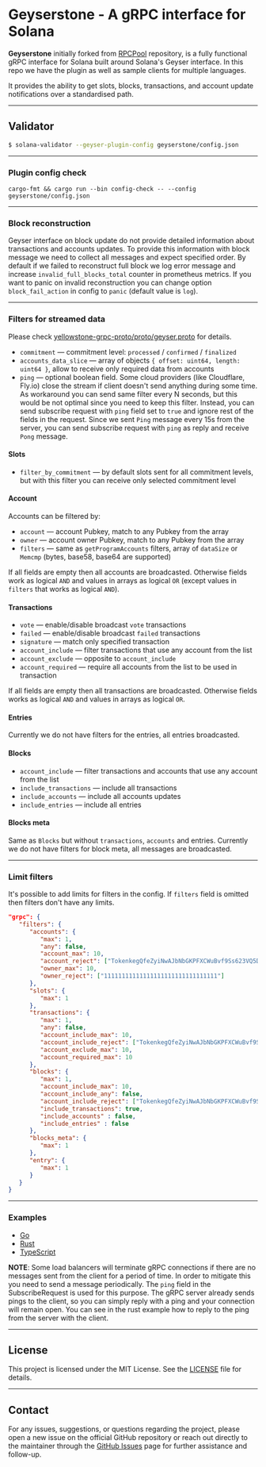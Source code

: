 # Geyserstone - A gRPC interface for Solana

**Geyserstone** initially forked from [RPCPool](https://github.com/rpcpool/yellowstone-grpc) repository, is a fully functional gRPC interface for Solana built around Solana's Geyser interface. In this repo we have the plugin as well as sample clients for multiple languages.

It provides the ability to get slots, blocks, transactions, and account update notifications over a standardised path.

* * *

## Validator

```bash
$ solana-validator --geyser-plugin-config geyserstone/config.json
```

* * *

### Plugin config check

```
cargo-fmt && cargo run --bin config-check -- --config geyserstone/config.json
```

* * *

### Block reconstruction

Geyser interface on block update do not provide detailed information about transactions and accounts updates. To provide this information with block message we need to collect all messages and expect specified order. By default if we failed to reconstruct full block we log error message and increase `invalid_full_blocks_total` counter in prometheus metrics. If you want to panic on invalid reconstruction you can change option `block_fail_action` in config to `panic` (default value is `log`).

* * *

### Filters for streamed data

Please check [yellowstone-grpc-proto/proto/geyser.proto](yellowstone-grpc-proto/proto/geyser.proto) for details.

- `commitment` — commitment level: `processed` / `confirmed` / `finalized`
- `accounts_data_slice` — array of objects `{ offset: uint64, length: uint64 }`, allow to receive only required data from accounts
- `ping` — optional boolean field. Some cloud providers (like Cloudflare, Fly.io) close the stream if client doesn't send anything during some time. As workaround you can send same filter every N seconds, but this would be not optimal since you need to keep this filter. Instead, you can send subscribe request with `ping` field set to `true` and ignore rest of the fields in the request. Since we sent `Ping` message every 15s from the server, you can send subscribe request with `ping` as reply and receive `Pong` message.

#### Slots

- `filter_by_commitment` — by default slots sent for all commitment levels, but with this filter you can receive only selected commitment level

#### Account

Accounts can be filtered by:

- `account` — account Pubkey, match to any Pubkey from the array
- `owner` — account owner Pubkey, match to any Pubkey from the array
- `filters` — same as `getProgramAccounts` filters, array of `dataSize` or `Memcmp` (bytes, base58, base64 are supported)

If all fields are empty then all accounts are broadcasted. Otherwise fields work as logical `AND` and values in arrays as logical `OR` (except values in `filters` that works as logical `AND`).

#### Transactions

- `vote` — enable/disable broadcast `vote` transactions
- `failed` — enable/disable broadcast `failed` transactions
- `signature` — match only specified transaction
- `account_include` — filter transactions that use any account from the list
- `account_exclude` — opposite to `account_include`
- `account_required` — require all accounts from the list to be used in transaction

If all fields are empty then all transactions are broadcasted. Otherwise fields works as logical `AND` and values in arrays as logical `OR`.

#### Entries

Currently we do not have filters for the entries, all entries broadcasted.

#### Blocks

   - `account_include` — filter transactions and accounts that use any account from the list
   - `include_transactions` — include all transactions
   - `include_accounts` — include all accounts updates
   - `include_entries` — include all entries

#### Blocks meta

Same as `Blocks` but without `transactions`, `accounts` and entries. Currently we do not have filters for block meta, all messages are broadcasted.

* * *

### Limit filters

It's possible to add limits for filters in the config. If `filters` field is omitted then filters don't have any limits.

```json
"grpc": {
   "filters": {
      "accounts": {
         "max": 1,
         "any": false,
         "account_max": 10,
         "account_reject": ["TokenkegQfeZyiNwAJbNbGKPFXCWuBvf9Ss623VQ5DA"],
         "owner_max": 10,
         "owner_reject": ["11111111111111111111111111111111"]
      },
      "slots": {
         "max": 1
      },
      "transactions": {
         "max": 1,
         "any": false,
         "account_include_max": 10,
         "account_include_reject": ["TokenkegQfeZyiNwAJbNbGKPFXCWuBvf9Ss623VQ5DA"],
         "account_exclude_max": 10,
         "account_required_max": 10
      },
      "blocks": {
         "max": 1,
         "account_include_max": 10,
         "account_include_any": false,
         "account_include_reject": ["TokenkegQfeZyiNwAJbNbGKPFXCWuBvf9Ss623VQ5DA"],
         "include_transactions": true,
         "include_accounts" : false,
         "include_entries" : false
      },
      "blocks_meta": {
         "max": 1
      },
      "entry": {
         "max": 1
      }
   }
}
```

* * *

### Examples

   - [Go](examples/golang)
   - [Rust](examples/rust)
   - [TypeScript](examples/typescript)

**NOTE**: Some load balancers will terminate gRPC connections if there are no messages sent from the client for a period of time.
In order to mitigate this you need to send a message periodically. The `ping` field in the SubscribeRequest is used for this purpose.
The gRPC server already sends pings to the client, so you can simply reply with a ping and your connection will remain open.
You can see in the rust example how to reply to the ping from the server with the client.

* * *

## License

This project is licensed under the MIT License. See the [LICENSE](LICENSE) file for details.

* * *

## Contact

For any issues, suggestions, or questions regarding the project, please open a new issue on the official GitHub repository or reach out directly to the maintainer through the [GitHub Issues](issues) page for further assistance and follow-up.